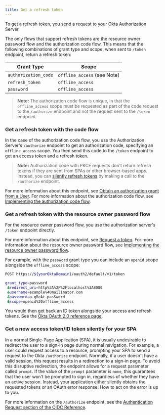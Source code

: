```yaml
---
title: Get a refresh token
---
```


To get a refresh token, you send a request to your Okta Authorization Server.

The only flows that support refresh tokens are the resource owner password flow and the authorization code flow. This means that the following combinations of grant type and scope, when sent to `/token` endpoint, return a refresh token:

| Grant Type           | Scope                       |
| -----------          | -----                       |
| `authorization_code` | `offline_access` (see Note) |
| `refresh_token`      | `offline_access`            |
| `password`           | `offline_access`            |

> **Note:** The authorization code flow is unique, in that the `offline_access` scope must be requested as part of the code request to the `/authorize` endpoint and not the request sent to the `/token` endpoint.

### Get a refresh token with the code flow

In the case of the authorization code flow, you use the Authorization Server's `/authorize` endpoint to get an authorization code, specifying an `offline_access` scope. You then send this code to the `/token` endpoint to get an access token and a refresh token.

> **Note:**  Authorization code with PKCE requests don't return refresh tokens if they are sent from SPAs or other browser-based apps. Instead, you can [silently refresh tokens](#get-a-new-access-token-id-token-silently-for-your-spa) by making a call to the `/authorize` endpoint.

For more information about this endpoint, see [Obtain an authorization grant from a User](/docs/reference/api/oidc/#authorize). For more information about the authorization code flow, see [Implementing the authorization code flow](/docs/guides/implement-auth-code/).

### Get a refresh token with the resource owner password flow

For the resource owner password flow, you use the authorization server's `/token` endpoint directly.

For more information about this endpoint, see [Request a token](/docs/reference/api/oidc/#token). For more information about the resource owner password flow, see [Implementing the resource owner password flow](/docs/guides/implement-password/).

For example, with the `password` grant type you can include an `openid` scope alongside the `offline_access` scope:

```BASH
POST https://${yourOktaDomain}/oauth2/default/v1/token

grant_type=password
 &redirect_uri=http%3A%2F%2Flocalhost%3A8080
 &username=example%40mailinator.com
 &password=a.gReAt.pasSword
 &scope=openid%20offline_access
```

You would then get back an ID token alongside your access and refresh tokens. See the [Okta OAuth 2.0 reference page](/docs/reference/api/oidc/#response-properties).

### Get a new access token/ID token silently for your SPA

In a normal Single-Page Application (SPA), it is usually undesirable to redirect the user to a sign-in page during normal navigation. For example, a user could request access to a resource, prompting your SPA to send a request to the Okta `/authorize` endpoint. Normally, if a user doesn't have a valid session, this request results in a redirection to a sign-in page. To avoid this disruptive redirection, the endpoint allows for a request parameter called `prompt`. If the value of the `prompt` parameter is `none`, this guarantees that the user won't be prompted to sign in, regardless of whether they have an active session. Instead, your application either silently obtains the requested tokens or an OAuth error response. How to act on the error is up to you.

For more information on the `/authorize` endpoint, see the [Authentication Request section of the OIDC Reference](/docs/reference/api/oidc/#authorize).

<NextSectionLink/>
